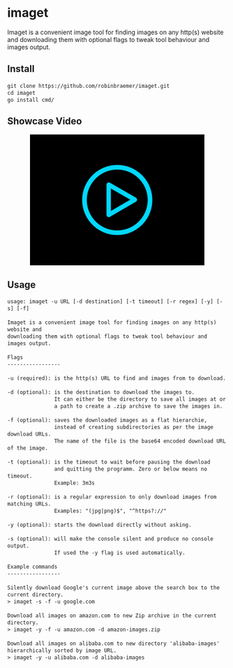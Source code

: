 # imaget

Imaget is a convenient image tool for finding images on any http(s) website and
downloading them with optional flags to tweak tool behaviour and images output.

## Install

```shell
git clone https://github.com/robinbraemer/imaget.git
cd imaget
go install cmd/
```

## Showcase Video

<p align="center">
    <a href="https://player.vimeo.com/video/496021582">
        <img
            src="https://raw.githubusercontent.com/robinbraemer/imaget/main/etc/play.gif"
            width="400" height="300">
        <br>
    </a>
</p>

## Usage

```shell
usage: imaget -u URL [-d destination] [-t timeout] [-r regex] [-y] [-s] [-f]

Imaget is a convenient image tool for finding images on any http(s) website and
downloading them with optional flags to tweak tool behaviour and images output.

Flags
-----------------

-u (required): is the http(s) URL to find and images from to download.

-d (optional): is the destination to download the images to.
               It can either be the directory to save all images at or
               a path to create a .zip archive to save the images in.

-f (optional): saves the downloaded images as a flat hierarchie,
               instead of creating subdirectories as per the image download URLs.
               The name of the file is the base64 encoded download URL of the image.

-t (optional): is the timeout to wait before pausing the download
               and quitting the programm. Zero or below means no timeout.
               Example: 3m3s

-r (optional): is a regular expression to only download images from matching URLs.
               Examples: "(jpg|png)$", "^https?://"

-y (optional): starts the download directly without asking.

-s (optional): will make the console silent and produce no console output.
               If used the -y flag is used automatically.

Example commands
-----------------

Silently download Google's current image above the search box to the current directory.
> imaget -s -f -u google.com	

Download all images on amazon.com to new Zip archive in the current directory.
> imaget -y -f -u amazon.com -d amazon-images.zip

Download all images on alibaba.com to new directory 'alibaba-images' hierarchically sorted by image URL.
> imaget -y -u alibaba.com -d alibaba-images
```
